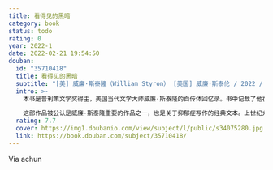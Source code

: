 ```yaml
---
title: 看得见的黑暗
category: book
status: todo
rating: 0
year: 2022-1
date: 2022-02-21 19:54:50
douban:
  id: "35710418"
  title: 看得见的黑暗
  subtitle: "[美] 威廉·斯泰隆（William Styron） [美国] 威廉·斯泰伦 / 2022 / 湖南文艺出版社"
  intro: >-
    本书是普利策文学奖得主，美国当代文学大师威廉·斯泰隆的自传体回忆录。书中记载了他在被诊断患有抑郁症后的真实心路历程。他详细记录了自己从病情恶化，寻求治疗方案无果，企图自杀到最后恢复健康，重拾理性的全过程。这本小册子的出版打破了当时舆论对抑郁症的沉默，也改变了公众对于抑郁症的偏见。斯泰隆用自己的亲身经历鼓励抑郁症患者，这个病是可以治愈的。当风暴过去，每个人都可以重拾平静。

    这部作品被公认是威廉·斯泰隆重要的作品之一，也是关于抑郁症写作的经典文本。上世纪九十年代，这本书一度成为美国医学院推荐学生阅读的书目。一如《卫报》所言：“文学不能替代心理学的实证研究或者专业治疗，但却可以留存住个人的经验，使之成为照亮他人前行的光亮。这些黑暗中的火把，让我们在抑郁的幽林中不再孤独。”
  rating: 7.7
  cover: https://img1.doubanio.com/view/subject/l/public/s34075280.jpg
  link: https://book.douban.com/subject/35710418/
---
```


Via achun
